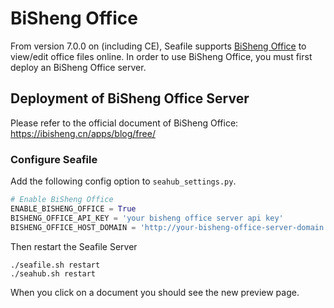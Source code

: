 # BiSheng Office

From version 7.0.0 on (including CE), Seafile supports [BiSheng Office](https://ibisheng.cn/) to view/edit office files online. In order to use BiSheng Office, you must first deploy an BiSheng Office server.

## Deployment of BiSheng Office Server

Please refer to the official document of BiSheng Office: https://ibisheng.cn/apps/blog/free/

### Configure Seafile

Add the following config option to ```seahub_settings.py```.

```python
# Enable BiSheng Office
ENABLE_BISHENG_OFFICE = True
BISHENG_OFFICE_API_KEY = 'your bisheng office server api key'
BISHENG_OFFICE_HOST_DOMAIN = 'http://your-bisheng-office-server-domain'
```

Then restart the Seafile Server

```
./seafile.sh restart
./seahub.sh restart
```

When you click on a document you should see the new preview page.
